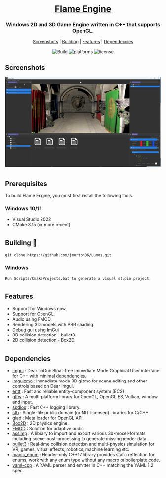 <h1 align="center" style="border-bottom: none;">
  <a href="https://github.com/Seeseejava/Flame">Flame Engine</a>
</h1>
<h3 align="center">Windows 2D and 3D Game Engine written in C++ that supports OpenGL.</h3>
<p align="center">
  <a href="#screenshots">Screenshots</a> |
  <a href="#building-🔨">Building</a> |
  <a href="#features">Features</a> |
  <a href="#dependencies">Dependencies</a>
<br/>
<br/>
<img alt="Build" src="https://img.shields.io/endpoint.svg?url=https%3A%2F%2Factions-badge.atrox.dev%2Fjmorton06%2FLumos%2Fbadge&style=flat-square&label=build&branch=master&event=push"/>
<img alt="platforms" src="https://img.shields.io/badge/Platforms-Windows-blue?style=flat-square"/>
<img alt="license" src="https://img.shields.io/github/license/jmorton06/Lumos?style=flat-square"/>
<br/>
</p>

## Screenshots
![image](https://github.com/Seeseejava/Flame/blob/main/image/Flame%20Engine.png)
#

## Prerequisites
To build Flame Engine, you must first install the following tools.

### Windows 10/11
- Visual Studio 2022
- CMake 3.15 (or more recent)
#

## Building 🔨
```
git clone https://github.com/jmorton06/Lumos.git
```
### Windows 
```
Run Scripts/CmakeProjects.bat to generate a visual studio project.
```
#
## Features
* Support for Windows now.
* Support for OpenGL.
* Audio using FMOD.
* Rendering 3D models with PBR shading.
* Debug gui using ImGui
* 3D collision detection - bullet3.
* 2D collision detection - Box2D.
#
## Dependencies
 * [imgui](https://github.com/ocornut/imgui) : Dear ImGui: Bloat-free Immediate Mode Graphical User interface for C++ with minimal dependencies.
 * [imguizmo](https://github.com/CedricGuillemet/ImGuizmo) : Immediate mode 3D gizmo for scene editing and other controls based on Dear Imgui.
 * [entt](https://github.com/skypjack/entt) : Fast and reliable entity-component system (ECS) 
 * [glfw](https://github.com/glfw/glfw) : A multi-platform library for OpenGL, OpenGL ES, Vulkan, window and input.
 * [spdlog](https://github.com/gabime/spdlog) : Fast C++ logging library.
 * [stb](https://github.com/nothings/stb) : Single-file public domain (or MIT licensed) libraries for C/C++.
 * [glad](https://github.com/Dav1dde/glad) : Meta loader for OpenGL API.
 * [Box2D](https://github.com/erincatto/Box2D) : 2D physics engine.
 * [FMOD](https://fmod.com/) : Solution for adaptive audio
 * [assimp](https://github.com/assimp/assimp) : A library to import and export various 3d-model-formats including scene-post-processing to generate missing render data.
 * [bullet3](https://github.com/bulletphysics/bullet3) : Real-time collision detection and multi-physics simulation for VR, games, visual effects, robotics, machine learning etc.
 * [magic_enum](https://github.com/Neargye/magic_enum) : Header-only C++17 library provides static reflection for enums, work with any enum type without any macro or boilerplate code.
 * [yaml-cpp](https://github.com/jbeder/yaml-cpp) : A YAML parser and emitter in C++ matching the YAML 1.2 spec.
